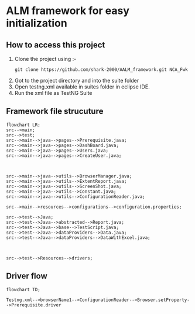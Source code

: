 # ALM framework for easy initialization
## How to access this project
1. Clone the project using :-
   ```batch
   git clone https://github.com/shark-2000/AALM_framework.git NCA_Fwk 
   ```
2. Got to the project directory and into the suite folder
3. Open testng.xml available in suites folder in eclipse IDE.
4. Run the xml file as TestNG Suite 

## Framework file strucuture
```mermaid
flowchart LR;
src-->main;
src-->test;
src-->main-->java-->pages-->Prerequisite.java;
src-->main-->java-->pages-->DashBoard.java;
src-->main-->java-->pages-->Users.java;
src-->main-->java-->pages-->CreateUser.java;



src-->main-->java-->utils-->BrowserManager.java;
src-->main-->java-->utils-->ExtentReport.java;
src-->main-->java-->utils-->ScreenShot.java;
src-->main-->java-->utils-->Constant.java;
src-->main-->java-->utils-->ConfigurationReader.java;

src-->main-->resources-->configurations-->configuration.properties;

src-->test-->Java;
src-->test-->Java-->abstracted-->Report.java;
src-->test-->Java-->base-->TestScript.java;
src-->test-->Java-->dataProviders-->Data.java;
src-->test-->Java-->dataProviders-->DataWithExcel.java;



src-->test-->Resources-->drivers;
```

## Driver flow
```mermaid 
flowchart TD;

Testng.xml-->browserName1-->ConfigurationReader-->Browser.setProperty-->Prerequisite.driver
